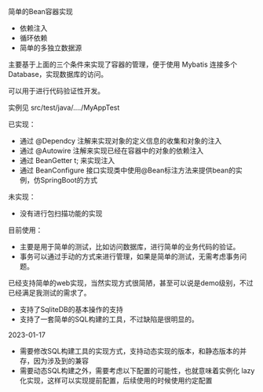 简单的Bean容器实现

- 依赖注入
- 循环依赖
- 简单的多独立数据源

主要基于上面的三个条件来实现了容器的管理，便于使用 Mybatis 连接多个Database，实现数据库的访问。

可以用于进行代码验证性开发。


实例见 src/test/java/..../MyAppTest

已实现：
- 通过 @Dependcy 注解来实现对象的定义信息的收集和对象的注入
- 通过 @Autowire 注解来实现已经在容器中的对象的依赖注入
- 通过 BeanGetter<T> t; 来实现注入
- 通过 BeanConfigure 接口实现类中使用@Bean标注方法来提供bean的实例，仿SpringBoot的方式

未实现：
- 没有进行包扫描功能的实现


目前使用：
- 主要是用于简单的测试，比如访问数据库，进行简单的业务代码的验证。
- 事务可以通过手动的方式来进行管理，如果是简单的测试，无需考虑事务问题。

已经支持简单的web实现，当然实现方式很简陋，甚至可以说是demo级别，不过已经满足我测试的需求了。

- 支持了SqliteDB的基本操作的支持
- 支持了一套简单的SQL构建的工具，不过缺陷是很明显的。


2023-01-17
- 需要修改SQL构建工具的实现方式，支持动态实现的版本，和静态版本的并存，因为涉及到的兼容
- 需要动态SQL构建之外，需要考虑以下配置的可能性，也就意味着实例化 lazy化实现，这样可以实现提前配置，后续使用的时候使用约定配置



